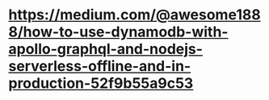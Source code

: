 # https://medium.com/@awesome1888/how-to-use-dynamodb-with-apollo-graphql-and-nodejs-serverless-offline-and-in-production-52f9b55a9c53
